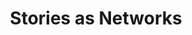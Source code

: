 ---
title: Stories as Networks
start_week: 1
end_week: 5
start_date: 2024-01-01
end_date: 2024-02-01
embed: <iframe src="https://docs.google.com/document/d/e/2PACX-1vRbXR5fwUX7LMyWR22Ti7bDr7zMbeeIHLWj69e2y2uTKqyPd2iYj9Fckx1NEfz82BRIM4ElqdDcNKY8/pub?embedded=true"></iframe>
---